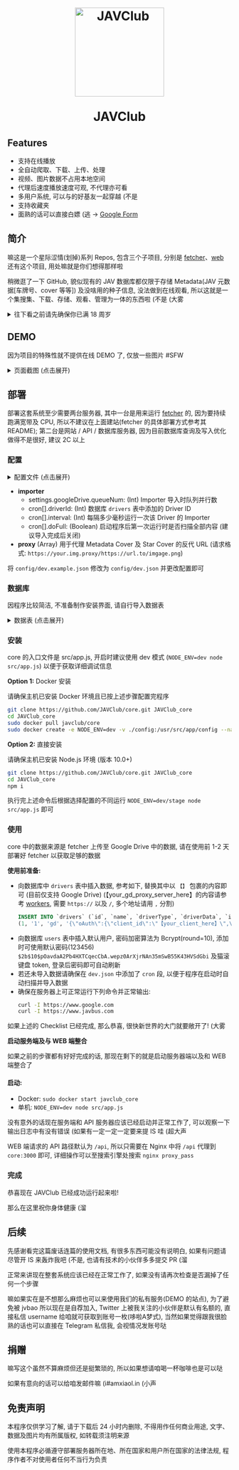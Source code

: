 <h1 align="center">
  <img src="https://github.com/JAVClub/core/raw/master/docs/logo.png" alt="JAVClub" width="200">
  <p>JAVClub</p>
</h1>

## Features

- 支持在线播放
- 全自动爬取、下载、上传、处理
- 视频、图片数据不占用本地空间
- 代理后速度播放速度可观, 不代理亦可看
- 多用户系统, 可以与的好基友一起穿越 (不是
- 支持收藏夹
- 面熟的话可以直接白嫖 (逃 -> [Google Form](https://forms.gle/SphJGNRxbjjhf4bU8)

## 简介

嘛这是一个星际涩情(划掉)系列 Repos, 包含三个子项目, 分别是 [fetcher](https://github.com/JAVClub/fetcher)、[web](https://github.com/JAVClub/web) 还有这个项目, 用处嘛就是你们想得那样啦

稍微逛了一下 GitHub, 貌似现有的 JAV 数据库都仅限于存储 Metadata(JAV 元数据[车牌号、cover 等等]) 及没啥用的种子信息, 没法做到在线观看, 所以这就是一个集搜集、下载、存储、观看、管理为一体的东西啦 (不是 (大雾

<details>

  <summary>往下看之前请先确保你已满 18 周岁</summary>

  ![Are you 18](https://github.com/JAVClub/core/raw/master/docs/are-you-18.jpg)

</details>


## DEMO

因为项目的特殊性就不提供在线 DEMO 了, 仅放一些图片 #SFW

<details>

  <summary>页面截图 (点击展开)</summary>

  ![Home](https://github.com/JAVClub/core/raw/master/docs/Home.png)

  ![Metadata List](https://github.com/JAVClub/core/raw/master/docs/MetadataList.png)

  ![Metadata Info Top](https://github.com/JAVClub/core/raw/master/docs/MetadataInfoTop.png)

  ![Metadata Info Bottom](https://github.com/JAVClub/core/raw/master/docs/MetadataInfoBottom.png)

  ![Bookmark List](https://github.com/JAVClub/core/raw/master/docs/BookmarkList.png)

  ![Bookmark Info](https://github.com/JAVClub/core/raw/master/docs/BookmarkInfo.png)

  ![Tag List](https://github.com/JAVClub/core/raw/master/docs/TagList.png)

  ![Star List](https://github.com/JAVClub/core/raw/master/docs/StarList.png)

  ![Series List](https://github.com/JAVClub/core/raw/master/docs/SeriesList.png)

  ![Profile](https://github.com/JAVClub/core/raw/master/docs/Profile.png)

</details>

## 部署

部署这套系统至少需要两台服务器, 其中一台是用来运行 [fetcher](https://github.com/JAVClub/fetcher) 的, 因为要持续跑满宽带及 CPU, 所以不建议在上面建站(fetcher 的具体部署方式参考其 README); 第二台是网站 / API / 数据库服务器, 因为目前数据库查询及写入优化做得不是很好, 建议 2C 以上

### 配置

<details>

  <summary>配置文件 (点击展开)</summary>

```json
{
    "system": {
        "logLevel": "debug",
        "port": 3000
    },
    "database": {
        "connectionLimit": 5,
        "host": "127.0.0.1",
        "user": "javclub",
        "password": "javclub",
        "database": "javclub"
    },
    "importer": {
        "settings": {
            "googleDrive": {
                "queueNum": 5
            }
        },

        "cron": [
            {
                "driveId": 1,
                "interval": 36000000,
                "doFull": false
            }
        ]
    },
    "proxy": [
        "https://your.img.proxy/"
    ]
}
```
</details>

- **importer**
  - settings.googleDrive.queueNum: (Int) Importer 导入时队列并行数
  - cron[].driverId: (Int) 数据库 `drivers` 表中添加的 Driver ID
  - cron[].interval: (Int) 每隔多少毫秒运行一次该 Driver 的 Importer
  - cron[].doFull: (Boolean) 启动程序后第一次运行时是否扫描全部内容 (建议导入完成后关闭)
- **proxy** (Array) 用于代理 Metadata Cover 及 Star Cover 的反代 URL (请求格式: `https://your.img.proxy/https://url.to/imgage.png`)

将 `config/dev.example.json` 修改为 `config/dev.json` 并更改配置即可

### 数据库

因程序比较简洁, 不准备制作安装界面, 请自行导入数据表

<details>

  <summary>数据表 (点击展开)</summary>

  ```sql
  CREATE TABLE `bookmarks` (
      `id` int(11) unsigned NOT NULL AUTO_INCREMENT,
      `uid` tinyint(4) DEFAULT NULL,
      `name` tinytext,
      `createTime` tinytext,
      `updateTime` tinytext,
      PRIMARY KEY (`id`),
      UNIQUE KEY `id` (`id`)
  ) ENGINE=InnoDB DEFAULT CHARSET=utf8mb4 COLLATE=utf8mb4_0900_ai_ci;

  CREATE TABLE `bookmarks_mapping` (
      `id` int(11) unsigned NOT NULL AUTO_INCREMENT,
      `bookmarkId` tinyint(4) DEFAULT NULL,
      `metadataId` int(11) DEFAULT NULL,
      `updateTime` tinytext,
      PRIMARY KEY (`id`),
      UNIQUE KEY `id` (`id`)
  ) ENGINE=InnoDB DEFAULT CHARSET=utf8mb4 COLLATE=utf8mb4_0900_ai_ci;

  CREATE TABLE `drivers` (
      `id` int(11) unsigned NOT NULL AUTO_INCREMENT,
      `name` tinytext NOT NULL,
      `driverType` tinytext NOT NULL,
      `driverData` longtext NOT NULL,
      `isEnable` tinyint(4) DEFAULT '0',
      `createTime` tinytext NOT NULL,
      `updateTime` tinytext NOT NULL,
      PRIMARY KEY (`id`),
      UNIQUE KEY `id` (`id`)
  ) ENGINE=InnoDB DEFAULT CHARSET=utf8mb4 COLLATE=utf8mb4_0900_ai_ci;

  CREATE TABLE `files` (
      `id` int(11) unsigned NOT NULL AUTO_INCREMENT,
      `driverId` tinyint(4) NOT NULL,
      `storageData` tinytext NOT NULL,
      `updateTime` tinytext NOT NULL,
      PRIMARY KEY (`id`),
      UNIQUE KEY `id` (`id`)
  ) ENGINE=InnoDB DEFAULT CHARSET=utf8mb4 COLLATE=utf8mb4_0900_ai_ci;

  CREATE TABLE `ignore` (
      `id` int(11) unsigned NOT NULL AUTO_INCREMENT,
      `data` tinytext,
      PRIMARY KEY (`id`),
      UNIQUE KEY `id` (`id`)
  ) ENGINE=InnoDB DEFAULT CHARSET=utf8mb4 COLLATE=utf8mb4_0900_ai_ci;

  CREATE TABLE `metadatas` (
      `id` int(11) unsigned NOT NULL AUTO_INCREMENT,
      `title` text NOT NULL,
      `companyName` tinytext NOT NULL,
      `companyId` tinytext NOT NULL,
      `posterFileURL` text,
      `releaseDate` tinytext NOT NULL,
      `updateTime` tinytext NOT NULL,
      PRIMARY KEY (`id`),
      UNIQUE KEY `id` (`id`)
  ) ENGINE=InnoDB DEFAULT CHARSET=utf8mb4 COLLATE=utf8mb4_0900_ai_ci;

  CREATE TABLE `series` (
      `id` int(11) unsigned NOT NULL AUTO_INCREMENT,
      `name` text NOT NULL,
      `updateTime` tinytext NOT NULL,
      PRIMARY KEY (`id`),
      UNIQUE KEY `id` (`id`)
  ) ENGINE=InnoDB DEFAULT CHARSET=utf8mb4 COLLATE=utf8mb4_0900_ai_ci;

  CREATE TABLE `series_mapping` (
      `id` int(11) unsigned NOT NULL AUTO_INCREMENT,
      `metadataId` int(11) DEFAULT NULL,
      `seriesId` int(11) DEFAULT NULL,
      `updateTime` tinytext,
      PRIMARY KEY (`id`),
      UNIQUE KEY `id` (`id`)
  ) ENGINE=InnoDB DEFAULT CHARSET=utf8mb4 COLLATE=utf8mb4_0900_ai_ci;

  CREATE TABLE `stars` (
      `id` int(11) unsigned NOT NULL AUTO_INCREMENT,
      `name` tinytext NOT NULL,
      `photoURL` text,
      `updateTime` tinytext,
      PRIMARY KEY (`id`),
      UNIQUE KEY `id` (`id`)
  ) ENGINE=InnoDB DEFAULT CHARSET=utf8mb4 COLLATE=utf8mb4_0900_ai_ci;

  CREATE TABLE `stars_mapping` (
      `id` int(11) unsigned NOT NULL AUTO_INCREMENT,
      `metadataId` int(11) DEFAULT NULL,
      `starId` int(11) DEFAULT NULL,
      `updateTime` tinytext,
      PRIMARY KEY (`id`),
      UNIQUE KEY `id` (`id`)
  ) ENGINE=InnoDB DEFAULT CHARSET=utf8mb4 COLLATE=utf8mb4_0900_ai_ci;

  CREATE TABLE `tags` (
      `id` smallint(6) unsigned NOT NULL AUTO_INCREMENT,
      `name` tinytext,
      `updateTime` tinytext,
      PRIMARY KEY (`id`),
      UNIQUE KEY `id` (`id`)
  ) ENGINE=InnoDB DEFAULT CHARSET=utf8mb4 COLLATE=utf8mb4_0900_ai_ci;

  CREATE TABLE `tags_mapping` (
      `id` int(11) unsigned NOT NULL AUTO_INCREMENT,
      `metadataId` int(11) NOT NULL,
      `tagId` smallint(6) NOT NULL,
      `updateTime` tinytext NOT NULL,
      PRIMARY KEY (`id`),
      UNIQUE KEY `id` (`id`)
  ) ENGINE=InnoDB DEFAULT CHARSET=utf8mb4 COLLATE=utf8mb4_0900_ai_ci;

  CREATE TABLE `users` (
      `id` bigint(20) unsigned NOT NULL AUTO_INCREMENT,
      `username` tinytext,
      `password` tinytext,
      `token` tinytext,
      `updateTime` tinytext,
      `lastSeen` tinytext,
      PRIMARY KEY (`id`),
      UNIQUE KEY `id` (`id`)
  ) ENGINE=InnoDB DEFAULT CHARSET=utf8mb4 COLLATE=utf8mb4_0900_ai_ci;

  CREATE TABLE `videos` (
      `id` int(11) unsigned NOT NULL AUTO_INCREMENT,
      `metadataId` int(11) NOT NULL,
      `videoFileId` int(11) DEFAULT NULL,
      `isHiden` char(1) DEFAULT '0',
      `infoFileId` int(11) NOT NULL,
      `videoMetadata` json NOT NULL,
      `storyboardFileIdSet` json NOT NULL,
      `updateTime` tinytext NOT NULL,
      PRIMARY KEY (`id`),
      UNIQUE KEY `id` (`id`)
  ) ENGINE=InnoDB DEFAULT CHARSET=utf8mb4 COLLATE=utf8mb4_0900_ai_ci;
  ```

</details>

### 安装

core 的入口文件是 src/app.js, 开启时建议使用 dev 模式 (`NODE_ENV=dev node src/app.js`) 以便于获取详细调试信息

**Option 1:** Docker 安装

请确保主机已安装 Docker 环境且已按上述步骤配置完程序

```bash
git clone https://github.com/JAVClub/core.git JAVClub_core
cd JAVClub_core
sudo docker pull javclub/core
sudo docker create -e NODE_ENV=dev -v ./config:/usr/src/app/config --name javclub_core javclub/core
```

**Option 2:** 直接安装

请确保主机已安装 Node.js 环境 (版本 10.0+)

```bash
git clone https://github.com/JAVClub/core.git JAVClub_core
cd JAVClub_core
npm i
```

执行完上述命令后根据选择配置的不同运行 `NODE_ENV=dev/stage node src/app.js` 即可

### 使用

core 中的数据来源是 fetcher 上传至 Google Drive 中的数据, 请在使用前 1-2 天部署好 fetcher 以获取足够的数据

**使用前准备:**
- 向数据库中 `drivers` 表中插入数据, 参考如下, 替换其中以 `【】` 包裹的内容即可 (目前仅支持 Google Drive) (【your_gd_proxy_server_here】的内容请参考 [workers](https://github.com/JAVClub/workers), 需要 `https://` 以及 `/`, 多个地址请用 `,` 分割)
  ```sql
  INSERT INTO `drivers` (`id`, `name`, `driverType`, `driverData`, `isEnable`, `createTime`, `updateTime`) VALUES
  (1, '1', 'gd', '{\"oAuth\":{\"client_id\":\"【your_client_here】\",\"client_secret\":\"【your_client_secret_here】\",\"redirect_uri\":\"urn:ietf:wg:oauth:2.0:oob\",\"token\":{\"access_token\":\"【your_access_token_here_optional】\",\"refresh_token\":\"【your_refresh_token_here】\",\"scope\":\"https://www.googleapis.com/auth/drive\",\"token_type\":\"Bearer\",\"expiry_date\":1583679345619}},\"drive\":{\"driveId\":\"【your_drive_or_folder_id_here】\"},\"encryption\":{\"secret\":\"【path_ase_secret】\",\"server\":\"【your_gd_proxy_server_here】"}}', 1, '【timestanp_in_ms_here】', '【timestanp_in_ms_here】');
  ```
- 向数据库 `users` 表中插入默认用户, 密码加密算法为 Bcrypt(round=10), 添加时可使用默认密码(123456) `$2b$10$pOavdaA2Pb4HXTCqecCbA.wepz0ArXjrNAn35mSwB55K43HVSdGbi` 及猫滚键盘 token, 登录后密码即可自动刷新
- 若还未导入数据请确保在 `dev.json` 中添加了 `cron` 段, 以便于程序在启动时自动扫描并导入数据
- 确保在服务器上可正常运行下列命令并正常输出:
  ```bash
  curl -I https://www.google.com
  curl -I https://www.javbus.com
  ```

如果上述的 Checklist 已经完成, 那么恭喜, 很快新世界的大门就要敞开了! (大雾

**启动服务端及与 WEB 端整合**

如果之前的步骤都有好好完成的话, 那现在剩下的就是启动服务器端以及和 WEB 端整合了

#### 启动:

- Docker: `sudo docker start javclub_core`
- 单机: `NODE_ENV=dev node src/app.js`

没有意外的话现在服务端和 API 服务器应该已经启动并正常工作了, 可以观察一下输出日志中有没有错误 (如果有一定一定一定要来提 IS 哇 (超大声

WEB 端请求的 API 路径默认为 `/api`, 所以只需要在 Nginx 中将 `/api` 代理到 `core:3000` 即可, 详细操作可以至搜索引擎处搜索 `nginx proxy_pass`

### 完成

恭喜现在 JAVClub 已经成功运行起来啦!

那么在这里祝你身体健康 (溜

## 后续

先感谢看完这篇废话连篇的使用文档, 有很多东西可能没有说明白, 如果有问题请尽管开 IS 来轰炸我吧 (不是, 也请有技术的小伙伴多多提交 PR (溜

正常来讲现在整套系统应该已经在正常工作了, 如果没有请再次检查是否漏掉了任何一个步骤

嘛如果实在是不想那么麻烦也可以来使用我们的私有服务(DEMO 的站点), 为了避免被 jvbao 所以现在是自荐加入, Twitter 上被我关注的小伙伴是默认有名额的, 直接私信 username 给咱就可获取到账号一枚(哆啦A梦式), 当然如果觉得跟我很脸熟的话也可以直接在 Telegram 私信我, 会视情况发账号哒

## 捐赠

嘛写这个虽然不算麻烦但还是挺繁琐的, 所以如果想请咱喝一杯咖啡也是可以哒

如果有意向的话可以给咱发邮件嘛 (i#amxiaol.in (小声

## 免责声明

本程序仅供学习了解, 请于下载后 24 小时内删除, 不得用作任何商业用途, 文字、数据及图片均有所属版权, 如转载须注明来源

使用本程序必循遵守部署服务器所在地、所在国家和用户所在国家的法律法规, 程序作者不对使用者任何不当行为负责
